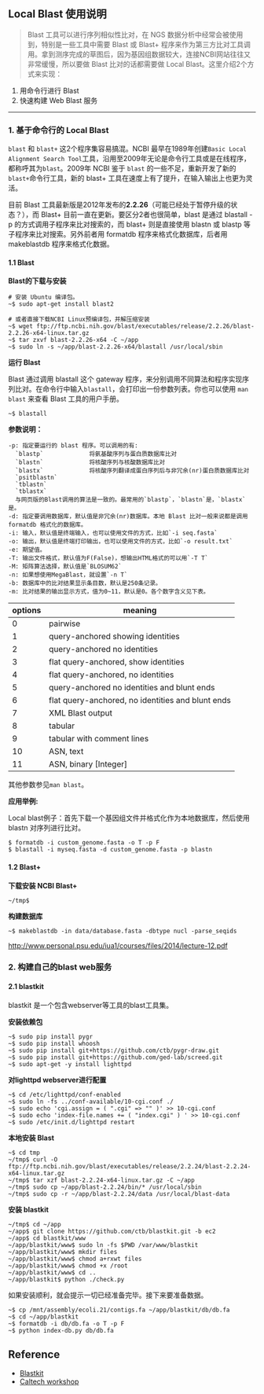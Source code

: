 ## Local Blast 使用说明

> Blast 工具可以进行序列相似性比对，在 NGS 数据分析中经常会被使用到，特别是一些工具中需要 Blast 或 Blast+ 程序来作为第三方比对工具调用。拿到测序完成的草图后，因为基因组数据较大，连接NCBI网站往往又非常缓慢，所以要做 Blast 比对的话都需要做 Local Blast。这里介绍2个方式来实现：

1. 用命令行进行 Blast
2. 快速构建 Web Blast 服务

---

### 1. 基于命令行的 Local Blast

`blast` 和 `blast+` 这2个程序集容易搞混。NCBI 最早在1989年创建`Basic Local Alignment Search Tool`工具，沿用至2009年无论是命令行工具或是在线程序，都称呼其为`blast`。2009年 NCBI 鉴于 `blast` 的一些不足，重新开发了新的`blast+`命令行工具，新的 blast+ 工具在速度上有了提升，在输入输出上也更为灵活。

目前 Blast 工具最新版是2012年发布的**2.2.26**（可能已经处于暂停升级的状态？），而 Blast+ 目前一直在更新。要区分2者也很简单，blast 是通过 blastall -p 的方式调用子程序来比对搜索的，而 blast+ 则是直接使用 blastn 或 blastp 等子程序来比对搜索。另外前者用 formatdb 程序来格式化数据库，后者用 makeblastdb 程序来格式化数据。

#### 1.1 Blast

**Blast的下载与安装**

```
# 安装 Ubuntu 编译包。
~$ sudo apt-get install blast2

# 或者直接下载NCBI Linux预编译包，并解压缩安装
~$ wget ftp://ftp.ncbi.nih.gov/blast/executables/release/2.2.26/blast-2.2.26-x64-linux.tar.gz
~$ tar zxvf blast-2.2.26-x64 -C ~/app
~$ sudo ln -s ~/app/blast-2.2.26-x64/blastall /usr/local/sbin
```

**运行 Blast**

Blast 通过调用 blastall 这个 gateway 程序，来分别调用不同算法和程序实现序列比对。在命令行中输入`blastall`，会打印出一份参数列表。你也可以使用 `man blast` 来查看 Blast 工具的用户手册。

```
~$ blastall
```

**参数说明：**

```
-p: 指定要运行的 blast 程序。可以调用的有:
  `blastp`             将氨基酸序列与蛋白质数据库比对
  `blastn`             将核酸序列与核酸数据库比对
  `blastx`             将核酸序列翻译成蛋白序列后与非冗余(nr)蛋白质数据库比对
  `psitblastn`
  `tblastn`
  `tblastx`
  与网页版的Blast调用的算法是一致的。最常用的`blastp`，`blastn`是，`blastx`是。
-d: 指定要调用数据库，默认值是非冗余(nr)数据库。本地 Blast 比对一般来说都是调用 formatdb 格式化的数据库。
-i: 输入，默认值是终端输入，也可以使用文件的方式，比如`-i seq.fasta`
-o: 输出，默认值是终端打印输出，也可以使用文件的方式，比如`-o result.txt`
-e: 期望值。
-T: 输出文件格式，默认值为F(False)，想输出HTML格式的可以用`-T T`
-M: 矩阵算法选择，默认值是`BLOSUM62`
-n: 如果想使用MegaBlast，就设置`-n T`
-b: 数据库中的比对结果显示条目数，默认是250条记录。
-m: 比对结果的输出显示方式，值为0~11，默认是0。各个数字含义见下表。
```

| options | meaning |
| -- | -- |
| 0 | pairwise |
| 1 | query-anchored showing identities |
| 2 | query-anchored no identities |
| 3 | flat query-anchored, show identities |
| 4 | flat query-anchored, no identities |
| 5 | query-anchored no identities and blunt ends |
| 6 | flat query-anchored, no identities and blunt ends |
| 7 | XML Blast output |
| 8 | tabular |
| 9 | tabular with comment lines |
| 10 | ASN, text |
| 11 | ASN, binary [Integer] |

其他参数参见`man blast`。

**应用举例:**

Local blast例子：首先下载一个基因组文件并格式化作为本地数据库，然后使用 blastn 对序列进行比对。

```
$ formatdb -i custom_genome.fasta -o T -p F
$ blastall -i myseq.fasta -d custom_genome.fasta -p blastn
```

#### 1.2 Blast+

**下载安装 NCBI Blast+**

```
~/tmp$ 
```

**构建数据库**

```
~$ makeblastdb -in data/database.fasta -dbtype nucl -parse_seqids
```

http://www.personal.psu.edu/iua1/courses/files/2014/lecture-12.pdf

### 2. 构建自己的blast web服务

#### 2.1 blastkit

blastkit 是一个包含webserver等工具的blast工具集。

**安装依赖包**

```
~$ sudo pip install pygr
~$ sudo pip install whoosh
~$ sudo pip install git+https://github.com/ctb/pygr-draw.git
~$ sudo pip install git+https://github.com/ged-lab/screed.git
~$ sudo apt-get -y install lighttpd
```

**对lighttpd webserver进行配置**

```
~$ cd /etc/lighttpd/conf-enabled
~$ sudo ln -fs ../conf-available/10-cgi.conf ./
~$ sudo echo 'cgi.assign = ( ".cgi" => "" )' >> 10-cgi.conf
~$ sudo echo 'index-file.names += ( "index.cgi" ) ' >> 10-cgi.conf
~$ sudo /etc/init.d/lighttpd restart
```

**本地安装 Blast**

```
~$ cd tmp
~/tmp$ curl -O ftp://ftp.ncbi.nih.gov/blast/executables/release/2.2.24/blast-2.2.24-x64-linux.tar.gz
~/tmp$ tar xzf blast-2.2.24-x64-linux.tar.gz -C ~/app
~/tmp$ sudo cp ~/app/blast-2.2.24/bin/* /usr/local/sbin
~/tmp$ sudo cp -r ~/app/blast-2.2.24/data /usr/local/blast-data
```

**安装 blastkit**

```
~/tmp$ cd ~/app
~/app$ git clone https://github.com/ctb/blastkit.git -b ec2
~/app$ cd blastkit/www
~/app/blastkit/www$ sudo ln -fs $PWD /var/www/blastkit
~/app/blastkit/www$ mkdir files
~/app/blastkit/www$ chmod a+rxwt files
~/app/blastkit/www$ chmod +x /root
~/app/blastkit/www$ cd ..
~/app/blastkit$ python ./check.py
```

如果安装顺利，就会提示一切已经准备完毕。接下来要准备数据。

```
~$ cp /mnt/assembly/ecoli.21/contigs.fa ~/app/blastkit/db/db.fa
~$ cd ~/app/blastkit
~$ formatdb -i db/db.fa -o T -p F
~$ python index-db.py db/db.fa
```

## Reference

* [Blastkit](https://github.com/ctb/blastkit.git)
* [Caltech workshop](https://github.com/dib-lab/2013-caltech-workshop/blob/master/blastkit.txt)